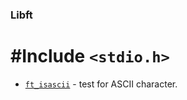 ### Libft
# #Include `<stdio.h>`
* [`ft_isascii`](Libft/ft_isascii.c)			- test for ASCII character.
